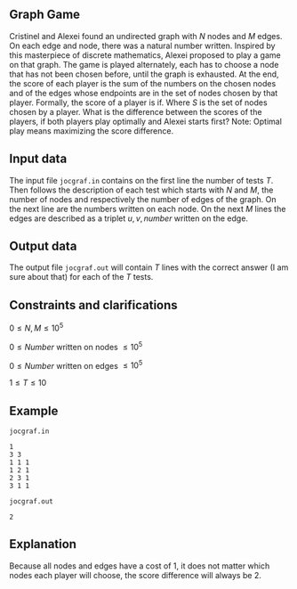 ## Graph Game

Cristinel and Alexei found an undirected graph with $N$ nodes and $M$ edges. On each edge and node, there was a natural number written. Inspired by this masterpiece of discrete mathematics, Alexei proposed to play a game on that graph. The game is played alternately, each has to choose a node that has not been chosen before, until the graph is exhausted. At the end, the score of each player is the sum of the numbers on the chosen nodes and of the edges whose endpoints are in the set of nodes chosen by that player. Formally, the score of a player is if. Where $S$ is the set of nodes chosen by a player. What is the difference between the scores of the players, if both players play optimally and Alexei starts first? Note: Optimal play means maximizing the score difference.

## Input data

The input file `jocgraf.in` contains on the first line the number of tests $T$. 
Then follows the description of each test which starts with $N$ and $M$, the number of nodes and respectively the number of edges of the graph. On the next line are the numbers written on each node. On the next $M$ lines the edges are described as a triplet $u, v, number$ written on the edge.

## Output data

The output file `jocgraf.out` will contain $T$ lines with the correct answer (I am sure about that) for each of the $T$ tests.

## Constraints and clarifications

$0 \leq N, M \leq 10^5$

$0 \leq Number$ written on nodes $\leq 10^5$

$0 \leq Number$ written on edges $\leq 10^5$

$1 \leq T \leq 10$

## Example

`jocgraf.in`

```
1
3 3
1 1 1
1 2 1
2 3 1
3 1 1
```

`jocgraf.out`

```
2
```

## Explanation

Because all nodes and edges have a cost of $1$, it does not matter which nodes each player will choose, the score difference will always be $2$.